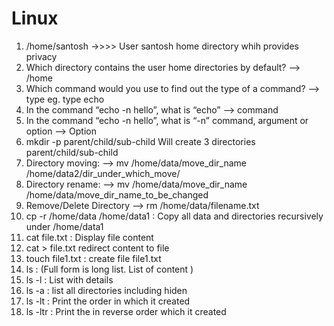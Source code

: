 # Linux

1) /home/santosh  ->>>> User santosh home directory whih provides privacy
2) Which directory contains the user home directories by default?
--> /home
3) Which command would you use to find out the type of a command?
--> type eg. type echo
5) In the command “echo -n hello”, what is “echo”
--> command
6) In the command “echo -n hello”, what is “-n” command, argument or option
--> Option
7) mkdir -p parent/child/sub-child Will create 3 directories parent/child/sub-child
8) Directory moving:
--> mv /home/data/move_dir_name /home/data2/dir_under_which_move/
9) Directory rename:
--> mv /home/data/move_dir_name /home/data/move_dir_name_to_be_changed
10) Remove/Delete Directory
--> rm /home/data/filename.txt
11) cp -r /home/data /home/data1  : Copy all data and directories recursively under /home/data1
12) cat file.txt : Display file content
13) cat > file.txt redirect content to file
14) touch file1.txt : create file file1.txt
15) ls : (Full form is long list. List of content )
16) ls -l : List with details
17) ls -a : list all directories including hiden
18) ls -lt : Print the order in which it created
19) ls -ltr : Print the in reverse order which it created








